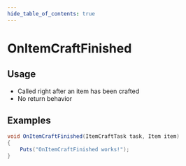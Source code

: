 ```yaml
---
hide_table_of_contents: true
---
```


# OnItemCraftFinished

## Usage

* Called right after an item has been crafted
* No return behavior

## Examples

```csharp title=""
void OnItemCraftFinished(ItemCraftTask task, Item item)
{
    Puts("OnItemCraftFinished works!");
}
```
